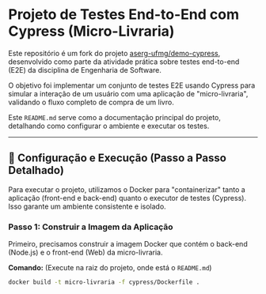 # Projeto de Testes End-to-End com Cypress (Micro-Livraria)

Este repositório é um fork do projeto [aserg-ufmg/demo-cypress](https://github.com/aserg-ufmg/demo-cypress), desenvolvido como parte da atividade prática sobre testes end-to-end (E2E) da disciplina de Engenharia de Software.

O objetivo foi implementar um conjunto de testes E2E usando Cypress para simular a interação de um usuário com uma aplicação de "micro-livraria", validando o fluxo completo de compra de um livro.

Este `README.md` serve como a documentação principal do projeto, detalhando como configurar o ambiente e executar os testes.

---

## 🚀 Configuração e Execução (Passo a Passo Detalhado)

Para executar o projeto, utilizamos o Docker para "containerizar" tanto a aplicação (front-end e back-end) quanto o executor de testes (Cypress). Isso garante um ambiente consistente e isolado.

### Passo 1: Construir a Imagem da Aplicação

Primeiro, precisamos construir a imagem Docker que contém o back-end (Node.js) e o front-end (Web) da micro-livraria.

**Comando:**
(Execute na raiz do projeto, onde está o `README.md`)
```bash
docker build -t micro-livraria -f cypress/Dockerfile .

